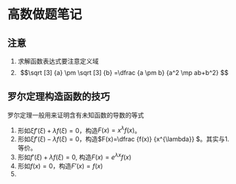 # 高数做题笔记
## 注意
1. 求解函数表达式要注意定义域
2. $$\sqrt [3] {a} \pm \sqrt [3] {b} =\dfrac {a \pm b} {a^2 \mp ab+b^2}  $$

## 罗尔定理构造函数的技巧
罗尔定理一般用来证明含有未知函数的导数的等式
1. 形如$\xi f'(\xi) +\lambda f(\xi)=0$，构造$F(x)=x^{\lambda}f(x)$。
2. 形如$\xi f'(\xi) -\lambda f(\xi)=0$，构造$F(x)=\dfrac {f(x)} {x^{\lambda}} $。其实与1.等价。
3. 形如$f'(\xi)+\lambda f(\xi)=0$, 构造$F(x)=e^{\lambda x}f(x)$
4. 形如$f(x)=0$，构造$F'(x)=f(x)$
5. 
